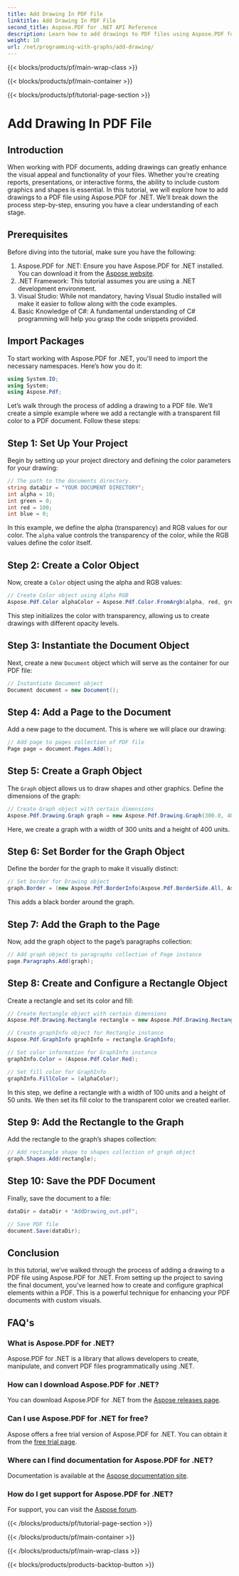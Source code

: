 ```yaml
---
title: Add Drawing In PDF File
linktitle: Add Drawing In PDF File
second_title: Aspose.PDF for .NET API Reference
description: Learn how to add drawings to PDF files using Aspose.PDF for .NET. This step-by-step guide covers color settings, adding shapes, and saving your PDF.
weight: 10
url: /net/programming-with-graphs/add-drawing/
---
```


{{< blocks/products/pf/main-wrap-class >}}

{{< blocks/products/pf/main-container >}}

{{< blocks/products/pf/tutorial-page-section >}}

# Add Drawing In PDF File

## Introduction

When working with PDF documents, adding drawings can greatly enhance the visual appeal and functionality of your files. Whether you’re creating reports, presentations, or interactive forms, the ability to include custom graphics and shapes is essential. In this tutorial, we will explore how to add drawings to a PDF file using Aspose.PDF for .NET. We’ll break down the process step-by-step, ensuring you have a clear understanding of each stage.

## Prerequisites

Before diving into the tutorial, make sure you have the following:

1. Aspose.PDF for .NET: Ensure you have Aspose.PDF for .NET installed. You can download it from the [Aspose website](https://releases.aspose.com/pdf/net/).
2. .NET Framework: This tutorial assumes you are using a .NET development environment.
3. Visual Studio: While not mandatory, having Visual Studio installed will make it easier to follow along with the code examples.
4. Basic Knowledge of C#: A fundamental understanding of C# programming will help you grasp the code snippets provided.

## Import Packages

To start working with Aspose.PDF for .NET, you'll need to import the necessary namespaces. Here’s how you do it:

```csharp
using System.IO;
using System;
using Aspose.Pdf;
```

Let’s walk through the process of adding a drawing to a PDF file. We’ll create a simple example where we add a rectangle with a transparent fill color to a PDF document. Follow these steps:

## Step 1: Set Up Your Project

Begin by setting up your project directory and defining the color parameters for your drawing:

```csharp
// The path to the documents directory.
string dataDir = "YOUR DOCUMENT DIRECTORY";
int alpha = 10;
int green = 0;
int red = 100;
int blue = 0;
```

In this example, we define the alpha (transparency) and RGB values for our color. The `alpha` value controls the transparency of the color, while the RGB values define the color itself.

## Step 2: Create a Color Object

Now, create a `Color` object using the alpha and RGB values:

```csharp
// Create Color object using Alpha RGB
Aspose.Pdf.Color alphaColor = Aspose.Pdf.Color.FromArgb(alpha, red, green, blue); // Provide alpha channel
```

This step initializes the color with transparency, allowing us to create drawings with different opacity levels.

## Step 3: Instantiate the Document Object

Next, create a new `Document` object which will serve as the container for our PDF file:

```csharp
// Instantiate Document object
Document document = new Document();
```

## Step 4: Add a Page to the Document

Add a new page to the document. This is where we will place our drawing:

```csharp
// Add page to pages collection of PDF file
Page page = document.Pages.Add();
```

## Step 5: Create a Graph Object

The `Graph` object allows us to draw shapes and other graphics. Define the dimensions of the graph:

```csharp
// Create Graph object with certain dimensions
Aspose.Pdf.Drawing.Graph graph = new Aspose.Pdf.Drawing.Graph(300.0, 400.0);
```

Here, we create a graph with a width of 300 units and a height of 400 units.

## Step 6: Set Border for the Graph Object

Define the border for the graph to make it visually distinct:

```csharp
// Set border for Drawing object
graph.Border = (new Aspose.Pdf.BorderInfo(Aspose.Pdf.BorderSide.All, Aspose.Pdf.Color.Black));
```

This adds a black border around the graph.

## Step 7: Add the Graph to the Page

Now, add the graph object to the page’s paragraphs collection:

```csharp
// Add graph object to paragraphs collection of Page instance
page.Paragraphs.Add(graph);
```

## Step 8: Create and Configure a Rectangle Object

Create a rectangle and set its color and fill:

```csharp
// Create Rectangle object with certain dimensions
Aspose.Pdf.Drawing.Rectangle rectangle = new Aspose.Pdf.Drawing.Rectangle(0, 0, 100, 50);

// Create graphInfo object for Rectangle instance
Aspose.Pdf.GraphInfo graphInfo = rectangle.GraphInfo;

// Set color information for GraphInfo instance
graphInfo.Color = (Aspose.Pdf.Color.Red);

// Set fill color for GraphInfo
graphInfo.FillColor = (alphaColor);
```

In this step, we define a rectangle with a width of 100 units and a height of 50 units. We then set its fill color to the transparent color we created earlier.

## Step 9: Add the Rectangle to the Graph

Add the rectangle to the graph’s shapes collection:

```csharp
// Add rectangle shape to shapes collection of graph object
graph.Shapes.Add(rectangle);
```

## Step 10: Save the PDF Document

Finally, save the document to a file:

```csharp
dataDir = dataDir + "AddDrawing_out.pdf";

// Save PDF file
document.Save(dataDir);
```

## Conclusion

In this tutorial, we’ve walked through the process of adding a drawing to a PDF file using Aspose.PDF for .NET. From setting up the project to saving the final document, you’ve learned how to create and configure graphical elements within a PDF. This is a powerful technique for enhancing your PDF documents with custom visuals.

## FAQ's

### What is Aspose.PDF for .NET?

Aspose.PDF for .NET is a library that allows developers to create, manipulate, and convert PDF files programmatically using .NET.

### How can I download Aspose.PDF for .NET?

You can download Aspose.PDF for .NET from the [Aspose releases page](https://releases.aspose.com/pdf/net/).

### Can I use Aspose.PDF for .NET for free?

Aspose offers a free trial version of Aspose.PDF for .NET. You can obtain it from the [free trial page](https://releases.aspose.com/).

### Where can I find documentation for Aspose.PDF for .NET?

Documentation is available at the [Aspose documentation site](https://reference.aspose.com/pdf/net/).

### How do I get support for Aspose.PDF for .NET?

For support, you can visit the [Aspose forum](https://forum.aspose.com/c/pdf/10).

{{< /blocks/products/pf/tutorial-page-section >}}

{{< /blocks/products/pf/main-container >}}

{{< /blocks/products/pf/main-wrap-class >}}

{{< blocks/products/products-backtop-button >}}
